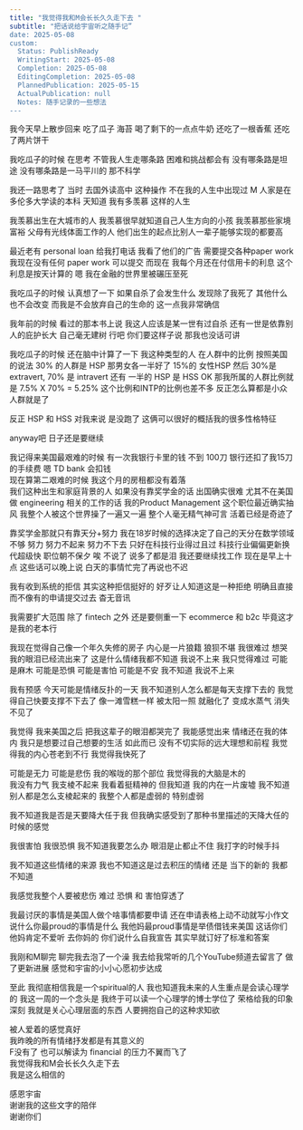 ```yaml
---  
title: "我觉得我和M会长长久久走下去 "  
subtitle: "把话说给宇宙听之随手记”  
date: 2025-05-08  
custom:  
  Status: PublishReady  
  WritingStart: 2025-05-08  
  Completion: 2025-05-08  
  EditingCompletion: 2025-05-08  
  PlannedPublication: 2025-05-15  
  ActualPublication: null  
  Notes: 随手记录的一些想法  
---  
```


我今天早上散步回来 吃了瓜子 海苔 喝了剩下的一点点牛奶 还吃了一根香蕉 还吃了两片饼干   

我吃瓜子的时候 在思考 不管我人生走哪条路 困难和挑战都会有 没有哪条路是坦途 没有哪条路是一马平川的 那不科学  

我还一路思考了 当时 去国外读高中 这种操作 不在我的人生中出现过 M 人家是在多伦多大学读的本科 天知道 我有多羡慕 这样的人生   

我羡慕出生在大城市的人 我羡慕很早就知道自己人生方向的小孩 我羡慕那些家境富裕 父母有光线体面工作的人 他们出生的起点比别人一辈子能够实现的都要高   

最近老有 personal loan 给我打电话 我看了他们的广告 需要提交各种paper work 我现在没有任何 paper work 可以提交 而现在 我每个月还在付信用卡的利息 这个利息是按天计算的 嗯 我在金融的世界里被碾压至死  

我吃瓜子的时候 认真想了一下 如果自杀了会发生什么 发现除了我死了 其他什么也不会改变 而我是不会放弃自己的生命的 这一点我非常确信   

我年前的时候 看过的那本书上说 我这人应该是某一世有过自杀  还有一世是依靠别人的庇护长大 自己毫无建树 行吧 你们要这样子说 那我也没话可讲   

我吃瓜子的时候 还在脑中计算了一下 我这种类型的人 在人群中的比例 按照美国的说法 30% 的人群是 HSP 那男女各一半好了 15%的 女性HSP 然后 30%是 extravert, 70% 是 intravert 还有 一半的 HSP 是 HSS OK 那我所属的人群比例就是 7.5% X 70% = 5.25% 这个比例和INTP的比例也差不多 反正怎么算都是小众人群就是了  

反正 HSP 和 HSS 对我来说 是没跑了 这俩可以很好的概括我的很多性格特征  

anyway吧 日子还是要继续   

我记得来美国最艰难的时候 有一次我银行卡里的钱 不到 100刀 银行还扣了我15刀的手续费 嗯 TD bank 会扣钱   
现在算第二艰难的时候 我这个月的房租都没有着落   
我们这种出生和家庭背景的人 如果没有靠奖学金的话 出国确实很难 尤其不在美国做 engineering 相关的工作的话 我的Product Management 这个职位最近确实抽风 我整个人被这个世界操了一遍又一遍 整个人毫无精气神可言 活着已经是奇迹了   

靠奖学金那就只有靠天分+努力 我在18岁时候的选择决定了自己的天分在数学领域不够 努力 努力不起来 努力不下去 只好在科技行业得过且过 科技行业偏偏更新换代超级快 职位朝不保夕 唉 不说了 说多了都是泪 我还要继续找工作 现在是早上十点 这些话可以晚上说 白天的事情忙完了再说也不迟  

我有收到系统的拒信 其实这种拒信挺好的 好歹让人知道这是一种拒绝 明确且直接 而不像有的申请提交过去 杳无音讯   

我需要扩大范围 除了 fintech 之外  还是要侧重一下 ecommerce 和 b2c 毕竟这才是我的老本行   

我现在觉得自己像一个年久失修的房子  内心是一片狼籍 狼狈不堪 我很难过 想哭 我的眼泪已经流出来了 这是什么情绪我都不知道 我说不上来 我只觉得难过 可能是麻木 可能是恐惧 可能是害怕 可能是不安 我不知道 我说不上来   

我有预感 今天可能是情绪反扑的一天 我不知道别人怎么都是每天支撑下去的 我觉得自己快要支撑不下去了 像一滩雪糕一样 被太阳一照 就融化了 变成水蒸气 消失不见了   

我觉得 我来美国之后 把我这辈子的眼泪都哭完了 我能感觉出来 情绪还在我的体内 我只是想要过自己想要的生活 如此而已 没有不切实际的远大理想和前程 我觉得我的内心苍老到不行 我觉得我快死了   

可能是无力 可能是悲伤 我的喉咙的那个部位 我觉得我的大脑是木的   
我没有力气 我支棱不起来 我看着挺精神的 但我知道 我的内在一片废墟 我不知道别人都是怎么支棱起来的 我整个人都是虚弱的 特别虚弱   

我不知道我是否是天要降大任于我 但我确实感受到了那种书里描述的天降大任的时候的感觉   

我很害怕 我很恐惧 我不知道我要怎么办 眼泪是止都止不住 我打字的时候手抖  

我不知道这些情绪的来源 我也不知道这是过去积压的情绪 还是 当下的新的 我都不知道   

我感觉我整个人要被悲伤 难过 恐惧 和 害怕穿透了   

我最讨厌的事情是美国人做个啥事情都要申请 还在申请表格上动不动就写小作文 说什么你最proud的事情是什么 我他妈最proud事情是举债借钱来美国 这话你们他妈肯定不爱听 去你妈的 你们说什么自我宣告 其实早就订好了标准和答案   

我刚和M聊完 聊完我去泡了一个澡 我去给我常听的几个YouTube频道去留言了 做了更新进展 感觉和宇宙的小小心愿初步达成   

至此 我彻底相信我是一个spiritual的人 我也知道我未来的人生重点是会读心理学的 我这一周的一个念头是 我终于可以读一个心理学的博士学位了 荣格给我的印象深刻 我就是关心心理层面的东西 人要拥抱自己的这种求知欲   

被人爱着的感觉真好   
我昨晚的所有情绪抒发都是有其意义的   
F没有了 也可以解读为 financial 的压力不翼而飞了   
我觉得我和M会长长久久走下去   
我是这么相信的  

感恩宇宙  
谢谢我的这些文字的陪伴  
谢谢你们  
